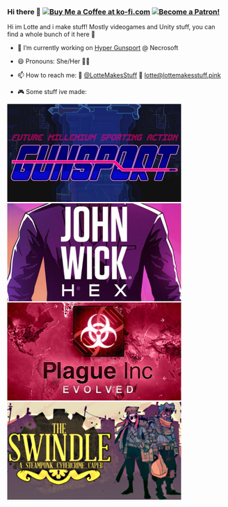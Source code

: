 ### Hi there 👋 <a href='https://ko-fi.com/A08215TT' target='_blank'><img height='35' style='border:0px;height:46px;' src='https://az743702.vo.msecnd.net/cdn/kofi3.png?v=0' border='0' alt='Buy Me a Coffee at ko-fi.com' /></a> <a href='https://www.patreon.com/bePatron?u=7061709' target='_blank'><img height='35' style='border:0px;height:46px;' src='https://c5.patreon.com/external/logo/become_a_patron_button@2x.png' border='0' alt='Become a Patron!' /></a>

Hi im Lotte and i make stuff! Mostly videogames and Unity stuff, you can find a whole bunch of it here 💖

- 🔭 I’m currently working on [Hyper Gunsport](http://Gunsport.tv) @ Necrosoft
- 😄 Pronouns: She/Her 👩‍💻
- 📫 How to reach me: 🐤 [@LotteMakesStuff](twitter.com/LotteMakesStuff) 📧 lotte@lottemakesstuff.pink

- 🎮 Some stuff ive made:

![Gunsport](https://github.com/LotteMakesStuff/LotteMakesStuff/blob/master/gunsport.png) ![John Wick Hex](https://github.com/LotteMakesStuff/LotteMakesStuff/blob/master/hex.png) 
![PlagueInc](https://github.com/LotteMakesStuff/LotteMakesStuff/blob/master/plagueInc.jpg) ![The Swindle](https://github.com/LotteMakesStuff/LotteMakesStuff/blob/master/theSwindle.png) 
